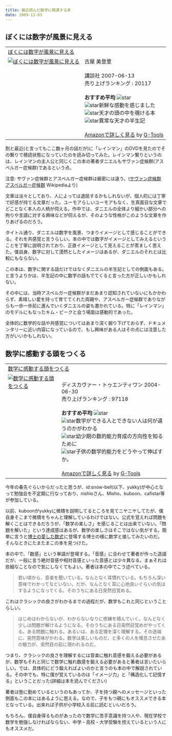 ```yaml
---
title: 最近読んだ数学に関連する本
date: 2009-11-03
---
```

<h2>ぼくには数字が風景に見える</h2>
<table  class="g-tools_table"><tr><td colspan="2"><span class="g-tools_title"><a href="http://www.amazon.co.jp/%E3%81%BC%E3%81%8F%E3%81%AB%E3%81%AF%E6%95%B0%E5%AD%97%E3%81%8C%E9%A2%A8%E6%99%AF%E3%81%AB%E8%A6%8B%E3%81%88%E3%82%8B-D-%E3%82%BF%E3%83%A1%E3%83%83%E3%83%88/dp/4062139545%3FSubscriptionId%3D15SMZCTB9V8NGR2TW082%26tag%3D2004-05-22%26linkCode%3Dxm2%26camp%3D2025%26creative%3D165953%26creativeASIN%3D4062139545" target="_blank">ぼくには数字が風景に見える</a><img src='http://www.assoc-amazon.jp/e/ir?t=2004-05-22&l=ur2&o=9' width='1' height='1' border='0' alt='' /></span></td></tr><tr><td valign="top"><span class="g-tools_img"><a href="http://www.amazon.co.jp/%E3%81%BC%E3%81%8F%E3%81%AB%E3%81%AF%E6%95%B0%E5%AD%97%E3%81%8C%E9%A2%A8%E6%99%AF%E3%81%AB%E8%A6%8B%E3%81%88%E3%82%8B-D-%E3%82%BF%E3%83%A1%E3%83%83%E3%83%88/dp/4062139545%3FSubscriptionId%3D15SMZCTB9V8NGR2TW082%26tag%3D2004-05-22%26linkCode%3Dxm2%26camp%3D2025%26creative%3D165953%26creativeASIN%3D4062139545" target="_blank"><img src="http://ecx.images-amazon.com/images/I/51s2ct%2BbjnL._SL160_.jpg"  alt="ぼくには数字が風景に見える" /></a></span></td><td valign="top"><span class="g-tools_body">古屋 美登里 <br /><br />講談社  2007-06-13<br />売り上げランキング : 20117<br /><br /><strong>おすすめ平均  </strong><img src="http://g-images.amazon.com/images/G/01/detail/stars-4-5.gif" alt="star" /><br /><img src="http://g-images.amazon.com/images/G/01/detail/stars-5-0.gif" alt="star" />新鮮な感動を感じました<br /><img src="http://g-images.amazon.com/images/G/01/detail/stars-5-0.gif" alt="star" />天才の頭の中を覗ける本<br /><img src="http://g-images.amazon.com/images/G/01/detail/stars-4-0.gif" alt="star" />異常な天才の半生記<br /><br /><a href="http://www.amazon.co.jp/%E3%81%BC%E3%81%8F%E3%81%AB%E3%81%AF%E6%95%B0%E5%AD%97%E3%81%8C%E9%A2%A8%E6%99%AF%E3%81%AB%E8%A6%8B%E3%81%88%E3%82%8B-D-%E3%82%BF%E3%83%A1%E3%83%83%E3%83%88/dp/4062139545%3FSubscriptionId%3D15SMZCTB9V8NGR2TW082%26tag%3D2004-05-22%26linkCode%3Dxm2%26camp%3D2025%26creative%3D165953%26creativeASIN%3D4062139545" target="_blank">Amazonで詳しく見る</a></span><span class="g-tools_by"> by <a href="http://www.goodpic.com/mt/aws/index.html" >G-Tools</a></span></td></tr></table>

割と最近(と言ってもここ数ヶ月の話だが)に「レインマン」のDVDを見たのでその繋りで積読状態になっていたのを読み切ってみた。レインマン繋りというのは、レインマンの主人公と同じくこの本の著者ダニエルもサヴァン症候群(アスペルガー症候群)であるという点。

注意: サヴァン症候群とアスペルガー症候群は厳密には違う。(<a href="http://ja.wikipedia.org/wiki/%E3%82%B5%E3%83%B4%E3%82%A1%E3%83%B3%E7%97%87%E5%80%99%E7%BE%A4">サヴァン症候群</a> <a href="http://ja.wikipedia.org/wiki/%E3%82%A2%E3%82%B9%E3%83%9A%E3%83%AB%E3%82%AC%E3%83%BC%E7%97%87%E5%80%99%E7%BE%A4">アスペルガー症候群</a> Wikipediaより)

文章は淡々としており、人によっては退屈するかもしれないが、個人的には丁寧で好感が持てる文章だった。ユーモアらしいユーモアもなく、生真面目な文章でどことなく本人の人柄が伺える。作中では、ダニエルの全体より細かい部分への拘りや言語に対する興味などが伺えるが、そのような性格がこのような文章を作りあげるのだろう。

タイトル通り、ダニエルは数字を風景、つまりイメージとして感じることができる。それを共感覚と言うらしい。本の中では数字がイメージとしてみえるということを丁寧に説明されており、正直イメージとして見えることが羨ましく思えた。僕自身、数字に対して漠然としたイメージはあるが、ダニエルのそれとは比較にもならない。

この本は、数字に関する話だけではなくダニエルの半生記としての側面もある。と言うよりかは、半生記の中に数字の話もでてくると言った方が正しいかもしれない。

その中には、当時アスペルガー症候群がまだあまり認知されていないにもかかわらず、素晴しい愛を持って育ててくれた両親や、アスペルガー症候群でありながらも一歩一歩前に進んでいくダニエルの姿も書かれている。特に「レインマン」のモデルにもなったキム・ピークと会う場面は感動的であった。

全体的に数学的な話や共感覚についてはあまり深く掘り下げておらず、ドキュメンタリーに近い内容になっているので、もし興味がある人はその点には注意した方がいいかもしれない。

<h2>数学に感動する頭をつくる</h2>
<table  class="g-tools_table"><tr><td colspan="2"><span class="g-tools_title"><a href="http://www.amazon.co.jp/%E6%95%B0%E5%AD%A6%E3%81%AB%E6%84%9F%E5%8B%95%E3%81%99%E3%82%8B%E9%A0%AD%E3%82%92%E3%81%A4%E3%81%8F%E3%82%8B-%E6%A0%97%E7%94%B0-%E5%93%B2%E4%B9%9F/dp/4887593155%3FSubscriptionId%3D15SMZCTB9V8NGR2TW082%26tag%3D2004-05-22%26linkCode%3Dxm2%26camp%3D2025%26creative%3D165953%26creativeASIN%3D4887593155" target="_blank">数学に感動する頭をつくる</a><img src='http://www.assoc-amazon.jp/e/ir?t=2004-05-22&l=ur2&o=9' width='1' height='1' border='0' alt='' /></span></td></tr><tr><td valign="top"><span class="g-tools_img"><a href="http://www.amazon.co.jp/%E6%95%B0%E5%AD%A6%E3%81%AB%E6%84%9F%E5%8B%95%E3%81%99%E3%82%8B%E9%A0%AD%E3%82%92%E3%81%A4%E3%81%8F%E3%82%8B-%E6%A0%97%E7%94%B0-%E5%93%B2%E4%B9%9F/dp/4887593155%3FSubscriptionId%3D15SMZCTB9V8NGR2TW082%26tag%3D2004-05-22%26linkCode%3Dxm2%26camp%3D2025%26creative%3D165953%26creativeASIN%3D4887593155" target="_blank"><img src="http://ecx.images-amazon.com/images/I/517XMD43X8L._SL160_.jpg"  alt="数学に感動する頭をつくる" /></a></span></td><td valign="top"><span class="g-tools_body"><br />ディスカヴァー・トゥエンティワン  2004-06-30<br />売り上げランキング : 97118<br /><br /><strong>おすすめ平均  </strong><img src="http://g-images.amazon.com/images/G/01/detail/stars-4-0.gif" alt="star" /><br /><img src="http://g-images.amazon.com/images/G/01/detail/stars-5-0.gif" alt="star" />数学ができる人とできない人は何が違うのかがわかる<br /><img src="http://g-images.amazon.com/images/G/01/detail/stars-5-0.gif" alt="star" />幼少期の数的能力育成の方向性を知るために<br /><img src="http://g-images.amazon.com/images/G/01/detail/stars-2-0.gif" alt="star" />子供の数学的能力をどうやって伸ばすか。<br /><br /><a href="http://www.amazon.co.jp/%E6%95%B0%E5%AD%A6%E3%81%AB%E6%84%9F%E5%8B%95%E3%81%99%E3%82%8B%E9%A0%AD%E3%82%92%E3%81%A4%E3%81%8F%E3%82%8B-%E6%A0%97%E7%94%B0-%E5%93%B2%E4%B9%9F/dp/4887593155%3FSubscriptionId%3D15SMZCTB9V8NGR2TW082%26tag%3D2004-05-22%26linkCode%3Dxm2%26camp%3D2025%26creative%3D165953%26creativeASIN%3D4887593155" target="_blank">Amazonで詳しく見る</a></span><span class="g-tools_by"> by <a href="http://www.goodpic.com/mt/aws/index.html" >G-Tools</a></span></td></tr></table>

今年の春先ぐらいからだったと思うが、id:snow-bell(以下、yukky)が中心となって勉強会を不定期に行なっており、nishioさん、Misho、kuboon、cafistar等が参加している。

以前、kuboonがyukkyに微積を説明してるところを見てニヤニヤしてたが、僕自身そこまで微積をちゃんと理解しているわけではない。公式を覚えれば問題を解くことはできるだろうが、「数学の楽しさ」を感じることは出来ていない。「問題を解いた」という達成感はあるが、数学の楽しさはそこではない気がする。簡単に言うと<a href="http://www.amazon.co.jp/gp/product/410401303X?ie=UTF8&tag=2004-05-22&linkCode=as2&camp=247&creative=7399&creativeASIN=410401303X">博士の愛した数式</a><img src="http://www.assoc-amazon.jp/e/ir?t=2004-05-22&l=as2&o=9&a=410401303X" width="1" height="1" border="0" alt="" style="border:none !important; margin:0px !important;" />に登場する博士の様に数学と接してみたいのだ。そんなときにたまたまこの本を見つけた。

本の中で、「数感」という単語が登場する。「音感」に合わせて著者が作った造語だが、一般に言う絶対音感や相対音感といった音感とは少々異なる。まぁそれは些細なことなので気にしなくてもよい。著者は本の中でこう述べている。

<blockquote>
若い頃から、音楽を聞いている。なんとなく耳慣れている。もちろん深い意味でわかってなどいない。だが、なんとなく耳に心地良いぐらいの気はするようになってくる。そのうちにある日突然目覚める。
</blockquote>

これはクラシックの良さがわかるまでの過程だが、数学もこれと同じということらしい。

<blockquote>
はじめはわからないが、わからないなりに修練を積んでいく。なんとなく少しは問題が解けるようになる。そのうちにある日突然目覚めがやってくる。ある問題に触れる。あるいは、ある定理を深く理解する。その途端に、突然意味がかわる。数学は美しいものだ、と多くの人を嘆息させたあの魅力が、突然目の前に現われるのだ。
</blockquote>

つまり、クラシックの良さを理解するには音楽に触れ音感を鍛える必要があるが、数学もそれと同じで数学に触れ数感を鍛える必要があると著者は言いたいらしい。では、具体的にどう鍛えればよいのかと言うのも本の中で解説されている。その中でも、特に僕が覚えているのは「イメージ力」と「構造化して記憶する」ということだった(詳細は本を読んでください)

著者は塾に勤めているというのもあってか、子を持つ親へのメッセージといった側面もこの本にはあるように思える。なので、子をもつ親にもオススメできる本となっている。出来れば子供が小学校入る前に読むといいだろう。

もちろん、僕自身得るものがあったので数学に苦手意識を持つ人や、現在学校で数学を勉強しなければならない、中学・高校・大学受験を控えているという人にもオススメだ。
